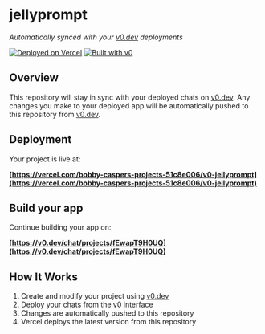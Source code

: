 # jellyprompt

*Automatically synced with your [v0.dev](https://v0.dev) deployments*

[![Deployed on Vercel](https://img.shields.io/badge/Deployed%20on-Vercel-black?style=for-the-badge&logo=vercel)](https://vercel.com/bobby-caspers-projects-51c8e006/v0-jellyprompt)
[![Built with v0](https://img.shields.io/badge/Built%20with-v0.dev-black?style=for-the-badge)](https://v0.dev/chat/projects/fEwapT9H0UQ)

## Overview

This repository will stay in sync with your deployed chats on [v0.dev](https://v0.dev).
Any changes you make to your deployed app will be automatically pushed to this repository from [v0.dev](https://v0.dev).

## Deployment

Your project is live at:

**[https://vercel.com/bobby-caspers-projects-51c8e006/v0-jellyprompt](https://vercel.com/bobby-caspers-projects-51c8e006/v0-jellyprompt)**

## Build your app

Continue building your app on:

**[https://v0.dev/chat/projects/fEwapT9H0UQ](https://v0.dev/chat/projects/fEwapT9H0UQ)**

## How It Works

1. Create and modify your project using [v0.dev](https://v0.dev)
2. Deploy your chats from the v0 interface
3. Changes are automatically pushed to this repository
4. Vercel deploys the latest version from this repository